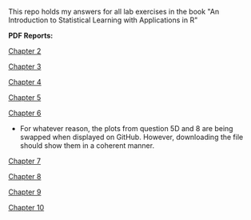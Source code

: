 This repo holds my answers for all lab exercises in the book "An Introduction to Statistical Learning with Applications in R"

**PDF Reports:**

[Chapter 2](chapter_2/chapter_2.pdf)

[Chapter 3](chapter_3/chapter_3.pdf)

[Chapter 4](chapter_4/chapter_4.pdf)

[Chapter 5](chapter_5/chapter_5.pdf)

[Chapter 6](chapter_6/chapter_6.pdf)
* For whatever reason, the plots from question 5D and 8 are being swapped when displayed on GitHub. However, downloading the file should show them in a coherent manner.

[Chapter 7](chapter_7/chapter_7.pdf)

[Chapter 8](chapter_8/chapter_8.pdf)

[Chapter 9](chapter_9/chapter_9.pdf)

[Chapter 10](chapter_10/chapter_10.pdf)
